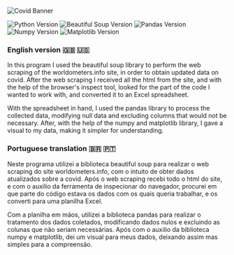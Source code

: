![Covid Banner](https://user-images.githubusercontent.com/57842220/149684780-6eb66463-6149-49f6-a841-b992bf336ab6.png)

![Python Version](https://img.shields.io/badge/Python-v3.9.0-lightgrey) 
![Beautiful Soup Version](https://img.shields.io/badge/Beautiful%20Soup-v4.9.0-lightgrey)
![Pandas Version](https://img.shields.io/badge/Pandas-v1.3.5-lightgrey)
![Numpy Version](https://img.shields.io/badge/Numpy-v1.22.1-lightgrey)
![Matplotlib Version](https://img.shields.io/badge/Matplotlib-v3.5.1-lightgrey)

### English version 🇬🇧 🇺🇸

In this program I used the beautiful soup library to perform the web scraping of the worldometers.info site, in order to obtain updated data on covid. After the web scraping I received all the html from the site, and with the help of the browser's inspect tool, looked for the part of the code I wanted to work with, and converted it to an Excel spreadsheet.

With the spreadsheet in hand, I used the pandas library to process the collected data, modifying null data and excluding columns that would not be necessary. After, with the help of the numpy and matplotlib library, I gave a visual to my data, making it simpler for understanding.



### Portuguese translation 🇧🇷 🇵🇹

Neste programa utilizei a biblioteca beautiful soup para realizar o web scraping do site worldometers.info, com o intuito de obter dados atualizados sobre a covid. Após o web scraping recebi todo o html do site, e com o auxilio da ferramenta de inspecionar do navegador, procurei em que parte do código estava os dados com os quais queria trabalhar, e os converti para uma planilha Excel.

Com a planilha em mãos, utilizei a biblioteca pandas para realizar o tratamento dos dados coletados, modificando dados nulos e excluindo as colunas que não seriam necessárias. Após com o auxilio da biblioteca numpy e matplotlib, dei um visual para meus dados, deixando assim mas simples para a compreensão.
